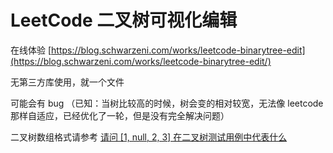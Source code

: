 # LeetCode 二叉树可视化编辑

在线体验 [https://blog.schwarzeni.com/works/leetcode-binarytree-edit](https://blog.schwarzeni.com/works/leetcode-binarytree-edit/)

无第三方库使用，就一个文件

可能会有 bug （已知：当树比较高的时候，树会变的相对较宽，无法像 leetcode 那样自适应，已经优化了一轮，但是没有完全解决问题）

二叉树数组格式请参考 [请问 [1, null, 2, 3] 在二叉树测试用例中代表什么](https://support.leetcode-cn.com/hc/kb/article/1194353/)


